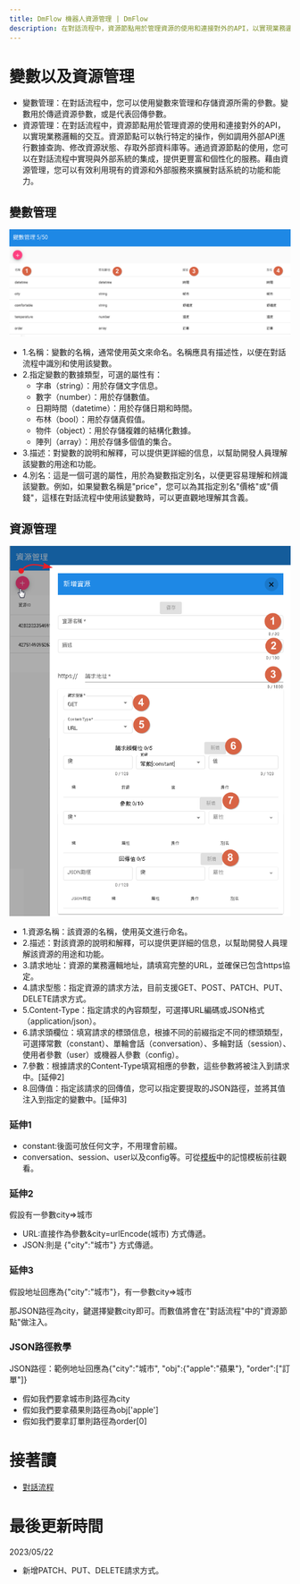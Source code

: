 ```yaml
---
title: DmFlow 機器人資源管理 | DmFlow
description: 在對話流程中，資源節點用於管理資源的使用和連接對外的API，以實現業務邏輯的交互。資源節點可以執行特定的操作，例如調用外部API進行數據查詢、修改資源狀態、存取外部資料庫等。通過資源節點的使用，您可以在對話流程中實現與外部系統的集成，提供更豐富和個性化的服務。藉由資源管理，您可以有效利用現有的資源和外部服務來擴展對話系統的功能和能力。
---
```



# 變數以及資源管理
- 變數管理：在對話流程中，您可以使用變數來管理和存儲資源所需的參數。變數用於傳遞資源參數，或是代表回傳參數。
- 資源管理：在對話流程中，資源節點用於管理資源的使用和連接對外的API，以實現業務邏輯的交互。資源節點可以執行特定的操作，例如調用外部API進行數據查詢、修改資源狀態、存取外部資料庫等。通過資源節點的使用，您可以在對話流程中實現與外部系統的集成，提供更豐富和個性化的服務。藉由資源管理，您可以有效利用現有的資源和外部服務來擴展對話系統的功能和能力。

## 變數管理
![DmFlow新增變數](../../../../../../images/tw/bot-resource-var.png "DmFlow新增變數")
- 1.名稱：變數的名稱，通常使用英文來命名。名稱應具有描述性，以便在對話流程中識別和使用該變數。
- 2.指定變數的數據類型，可選的屬性有：
    - 字串（string）：用於存儲文字信息。
    - 數字（number）：用於存儲數值。
    - 日期時間（datetime）：用於存儲日期和時間。
    - 布林（bool）：用於存儲真假值。
    - 物件（object）：用於存儲複雜的結構化數據。
    - 陣列（array）：用於存儲多個值的集合。
- 3.描述：對變數的說明和解釋，可以提供更詳細的信息，以幫助開發人員理解該變數的用途和功能。
- 4.別名：這是一個可選的屬性，用於為變數指定別名，以便更容易理解和辨識該變數。例如，如果變數名稱是"price"，您可以為其指定別名"價格"或"價錢"，這樣在對話流程中使用該變數時，可以更直觀地理解其含義。

## 資源管理
![DmFlow新增資源](../../../../../../images/tw/bot-resource-add.png "DmFlow新增資源")
- 1.資源名稱：該資源的名稱，使用英文進行命名。
- 2.描述：對該資源的說明和解釋，可以提供更詳細的信息，以幫助開發人員理解該資源的用途和功能。
- 3.請求地址：資源的業務邏輯地址，請填寫完整的URL，並確保已包含https協定。
- 4.請求型態：指定資源的請求方法，目前支援GET、POST、PATCH、PUT、DELETE請求方式。
- 5.Content-Type：指定請求的內容類型，可選擇URL編碼或JSON格式（application/json）。
- 6.請求頭欄位：填寫請求的標頭信息，根據不同的前綴指定不同的標頭類型，可選擇常數（constant）、單輪會話（conversation）、多輪對話（session）、使用者參數（user）或機器人參數（config）。
- 7.參數：根據請求的Content-Type填寫相應的參數，這些參數將被注入到請求中。[延伸2]
- 8.回傳值：指定該請求的回傳值，您可以指定要提取的JSON路徑，並將其值注入到指定的變數中。[延伸3]

### 延伸1
- constant:後面可放任何文字，不用理會前綴。
- conversation、session、user以及config等。可從[模板](../../tutorials/docs/bot-template.html#記憶模板)中的記憶模板前往觀看。
### 延伸2
假設有一參數city=>城市
- URL:直接作為參數&city=urlEncode(城市) 方式傳遞。
- JSON:則是 {"city":"城市"} 方式傳遞。

### 延伸3
假設地址回應為{"city":"城市"}，有一參數city=>城市

那JSON路徑為city，鍵選擇變數city即可。而數值將會在"對話流程"中的"資源節點"做注入。

### JSON路徑教學
JSON路徑：範例地址回應為{"city":"城市", "obj":{"apple":"蘋果"}, "order":["訂單"]}
- 假如我們要拿城市則路徑為city
- 假如我們要拿蘋果則路徑為obj['apple']
- 假如我們要拿訂單則路徑為order[0]

# 接著讀
- [對話流程](../../tutorials/docs/bot-flow.html)

# 最後更新時間
2023/05/22

- 新增PATCH、PUT、DELETE請求方式。